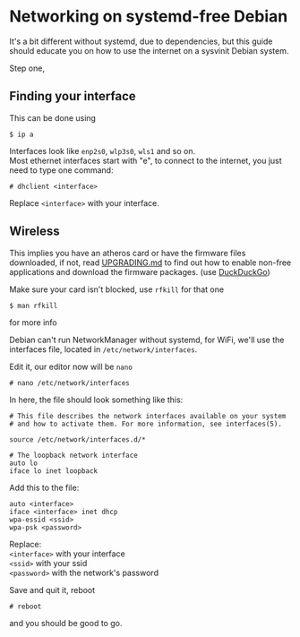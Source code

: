 # Networking on systemd-free Debian

It's a bit different without systemd, due to dependencies, but this guide should educate you on how to use the internet on a sysvinit Debian system.  

Step one,  
## Finding your interface

This can be done using
```
$ ip a
```  
Interfaces look like `enp2s0`, `wlp3s0`, `wls1` and so on.  
Most ethernet interfaces start with "e", to connect to the internet, you just need to type one command:
```
# dhclient <interface>
```
Replace `<interface>` with your interface.  

## Wireless

This implies you have an atheros card or have the firmware files downloaded, if not, read [UPGRADING.md](UPGRADING.md) to find out how to enable non-free applications and download the firmware packages. (use [DuckDuckGo](https://duckduckgo.com))  

Make sure your card isn't blocked, use `rfkill` for that one  
```
$ man rfkill
```
for more info  

Debian can't run NetworkManager without systemd, for WiFi, we'll use the interfaces file, located in `/etc/network/interfaces`.  

Edit it, our editor now will be `nano`
```
# nano /etc/network/interfaces
```  
In here, the file should look something like this:  
```
# This file describes the network interfaces available on your system
# and how to activate them. For more information, see interfaces(5).

source /etc/network/interfaces.d/*

# The loopback network interface
auto lo
iface lo inet loopback
```  
Add this to the file:  
```
auto <interface>
iface <interface> inet dhcp
wpa-essid <ssid>
wpa-psk <password>
```  
Replace:  
`<interface>` with your interface  
`<ssid>` with your ssid  
`<password>` with the network's password  

Save and quit it, reboot  
```
# reboot
```
and you should be good to go.

